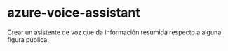 # azure-voice-assistant
Crear un asistente de voz que da información resumida respecto a alguna figura pública.
